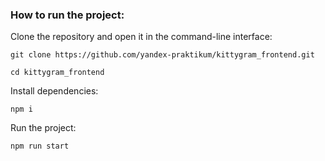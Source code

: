 ### How to run the project:

Clone the repository and open it in the command-line interface:

```
git clone https://github.com/yandex-praktikum/kittygram_frontend.git
```

```
cd kittygram_frontend
```

Install dependencies:

```
npm i
```

Run the project:

```
npm run start
```
